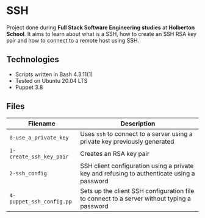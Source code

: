 # SSH
Project done during **Full Stack Software Engineering studies** at **Holberton School**. It aims to learn about what is a SSH, how to create an SSH RSA key pair and how to connect to a remote host using SSH.

## Technologies
* Scripts written in Bash 4.3.11(1)
* Tested on Ubuntu 20.04 LTS
* Puppet 3.8

## Files

| Filename | Description |
| -------- | ----------- |
| `0-use_a_private_key` | Uses `ssh` to connect to a server using a private key previously generated |
| `1-create_ssh_key_pair` | Creates an RSA key pair |
| `2-ssh_config` | SSH client configuration using a private key and refusing to authenticate using a password |
| `4-puppet_ssh_config.pp` | Sets up the client SSH configuration file to connect to a server without typing a password |
